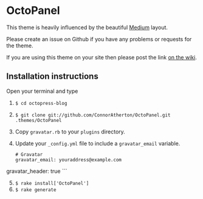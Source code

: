 OctoPanel
=========

This theme is heavily influenced by the beautiful [Medium](https://medium.com) layout.

Please create an issue on Github if you have any problems or requests for the theme.

If you are using this theme on your site then please post the link [on the wiki](https://github.com/ConnorAtherton/OctoPanel/wiki/All-sites-using-this-theme).

## Installation instructions

Open your terminal and type

1. `$ cd octopress-blog`
2. `$ git clone git://github.com/ConnorAtherton/OctoPanel.git .themes/OctoPanel`
3. Copy `gravatar.rb` to your `plugins` directory.
4. Update your `_config.yml` file to include a `gravatar_email` variable.

	```
	# Gravatar
	gravatar_email: youraddress@example.com
  gravatar_header: true
	```

5. `$ rake install['OctoPanel']`
6. `$ rake generate`
